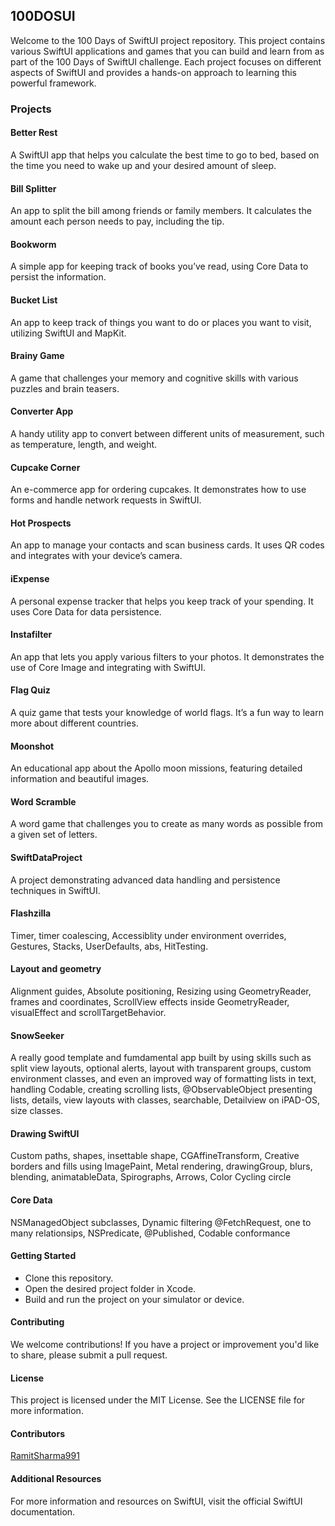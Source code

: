 ## 100DOSUI
Welcome to the 100 Days of SwiftUI project repository. This project contains various SwiftUI applications and games that you can build and learn from as part of the 100 Days of SwiftUI challenge. Each project focuses on different aspects of SwiftUI and provides a hands-on approach to learning this powerful framework.

### Projects
#### Better Rest
A SwiftUI app that helps you calculate the best time to go to bed, based on the time you need to wake up and your desired amount of sleep. 

#### Bill Splitter
An app to split the bill among friends or family members. It calculates the amount each person needs to pay, including the tip.


#### Bookworm
A simple app for keeping track of books you’ve read, using Core Data to persist the information. 

#### Bucket List
An app to keep track of things you want to do or places you want to visit, utilizing SwiftUI and MapKit. 

#### Brainy Game
A game that challenges your memory and cognitive skills with various puzzles and brain teasers. 

#### Converter App
A handy utility app to convert between different units of measurement, such as temperature, length, and weight.

#### Cupcake Corner
An e-commerce app for ordering cupcakes. It demonstrates how to use forms and handle network requests in SwiftUI.

#### Hot Prospects
An app to manage your contacts and scan business cards. It uses QR codes and integrates with your device’s camera.

#### iExpense
A personal expense tracker that helps you keep track of your spending. It uses Core Data for data persistence.

#### Instafilter
An app that lets you apply various filters to your photos. It demonstrates the use of Core Image and integrating with SwiftUI.

#### Flag Quiz
A quiz game that tests your knowledge of world flags. It’s a fun way to learn more about different countries.

#### Moonshot
An educational app about the Apollo moon missions, featuring detailed information and beautiful images.

#### Word Scramble
A word game that challenges you to create as many words as possible from a given set of letters. 

#### SwiftDataProject
A project demonstrating advanced data handling and persistence techniques in SwiftUI. 

#### Flashzilla 
Timer,  timer coalescing, Accessiblity under environment overrides, Gestures, Stacks, UserDefaults, abs, HitTesting.

#### Layout and geometry
Alignment guides, Absolute positioning, Resizing using GeometryReader, frames and coordinates, ScrollView effects inside GeometryReader, visualEffect and scrollTargetBehavior.

#### SnowSeeker 
A really good template and fumdamental app built by using skills such as split view layouts, optional alerts, layout with transparent groups, custom environment classes, and even an improved way of formatting lists in text, handling Codable, creating scrolling lists, @ObservableObject presenting lists, details, view layouts with classes, searchable, Detailview on iPAD-OS, size classes. 

#### Drawing SwiftUI
Custom paths, shapes, insettable shape, CGAffineTransform, Creative borders and fills using ImagePaint, Metal rendering, drawingGroup, blurs, blending, animatableData, Spirographs, Arrows, Color Cycling circle

#### Core Data
NSManagedObject subclasses, Dynamic filtering @FetchRequest, one to many relationsips, NSPredicate, @Published, Codable conformance

#### Getting Started 
- Clone this repository.
- Open the desired project folder in Xcode.
- Build and run the project on your simulator or device.

#### Contributing
We welcome contributions! If you have a project or improvement you'd like to share, please submit a pull request.

#### License
This project is licensed under the MIT License. See the LICENSE file for more information. 

#### Contributors
[RamitSharma991](https://github.com/RamitSharma991)

#### Additional Resources
For more information and resources on SwiftUI, visit the official SwiftUI documentation.
